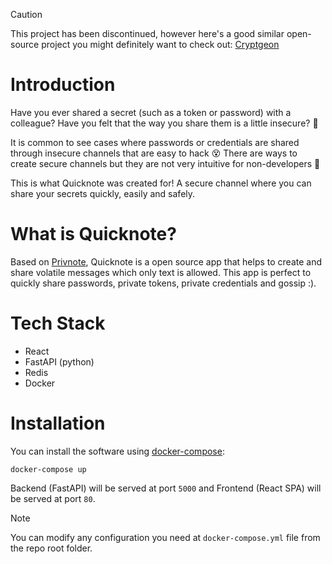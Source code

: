 > [!CAUTION]
> This project has been discontinued, however here's a good similar open-source project you might definitely want to check out: [Cryptgeon](https://github.com/cupcakearmy/cryptgeon)

# Introduction

Have you ever shared a secret (such as a token or password) with a colleague? Have you felt that the way you share them is a little insecure? 👀

It is common to see cases where passwords or credentials are shared through insecure channels that are easy to hack 😵 There are ways to create secure channels but they are not very intuitive for non-developers 🤕

This is what Quicknote was created for! A secure channel where you can share your secrets quickly, easily and safely.

# What is Quicknote?

Based on [Privnote](https://privnote.com/), Quicknote is a open source app that helps to create and share volatile messages which only text is allowed. This app is perfect to quickly share passwords, private tokens, private credentials and gossip :).

# Tech Stack

- React
- FastAPI (python)
- Redis
- Docker

# Installation

You can install the software using [docker-compose](https://docs.docker.com/compose/):

```
docker-compose up
```

Backend (FastAPI) will be served at port `5000` and Frontend (React SPA) will be served at port `80`.

> [!NOTE]
> You can modify any configuration you need at `docker-compose.yml` file from the repo root folder.
